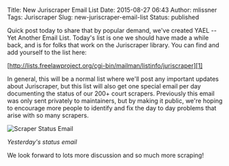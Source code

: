 Title: New Juriscraper Email List
Date: 2015-08-27 06:43
Author: mlissner
Tags: Juriscraper
Slug: new-juriscraper-email-list
Status: published

Quick post today to share that by popular demand, we've created YAEL --
Yet Another Email List. Today's list is one we should have made a while
back, and is for folks that work on the Juriscraper library. You can
find and add yourself to the list here:

[http://lists.freelawproject.org/cgi-bin/mailman/listinfo/juriscraper][1]

[1]: http://lists.freelawproject.org/cgi-bin/mailman/listinfo/juriscraper

In general, this will be a normal list where we'll post any important
updates about Juriscraper, but this list will also get one special email
per day documenting the status of our 200+ court scrapers. Previously
this email was only sent privately to maintainers, but by making it
public, we're hoping to encourage more people to identify and fix the
day to day problems that arise with so many scrapers.

![Scraper Status Email]({filename}/images/Screenshot-from-2015-08-27-104126.png)

*Yesterday's status email*

We look forward to lots more discussion and so much more scraping!

